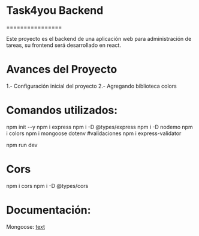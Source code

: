 # Task4you Backend
================

Este proyecto es el backend de una aplicación web para administración de tareas, su frontend será desarrollado en react.

# Avances del Proyecto

1.- Configuración inicial del proyecto
2.- Agregando biblioteca colors


# Comandos utilizados:

npm init --y
npm i express
npm i -D @types/express
npm i -D nodemo
npm i colors
npm i mongoose dotenv
#validaciones
npm i express-validator


npm run dev


# Cors
npm i cors
npm i -D @types/cors


# Documentación:
Mongoose: [text](https://mongoosejs.com/docs/schematypes.html)
